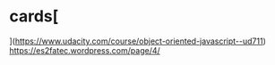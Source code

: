 # cards[
](https://www.udacity.com/course/object-oriented-javascript--ud711)
https://es2fatec.wordpress.com/page/4/
